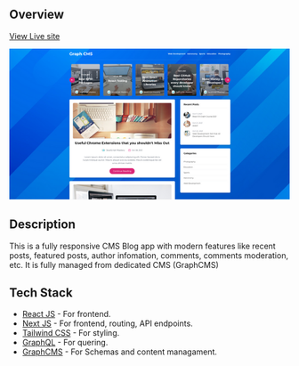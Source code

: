 ## Overview

[View Live site](https://blog-app-wine.vercel.app/)

![Preview](./public/blog_preview.png)

## Description

This is a fully responsive CMS Blog app with modern features like recent posts, featured posts, author infomation, comments, comments moderation, etc. It is fully managed from dedicated CMS (GraphCMS)

## Tech Stack

- [React JS](https://reactjs.org/) - For frontend.
- [Next JS](https://nextjs.org/) - For frontend, routing, API endpoints.
- [Tailwind CSS](https://tailwindcss.com/) - For styling.
- [GraphQL](https://graphql.org/) - For quering.
- [GraphCMS](https://graphcms.com/) - For Schemas and content managament.
